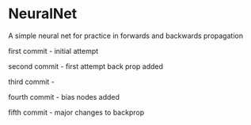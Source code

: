 # NeuralNet
A simple neural net for practice in forwards and backwards propagation

first commit - initial attempt

second commit - first attempt back prop added

third commit -

fourth commit - bias nodes added

fifth commit - major changes to backprop
